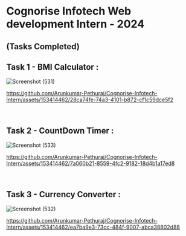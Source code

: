 # Cognorise Infotech Web development Intern - 2024 

## (Tasks Completed)

## Task 1 - BMI Calculator :

![Screenshot (531)](https://github.com/Arunkumar-Pethuraj/Cognorise-Infotech-Intern/assets/153414462/99fbaac0-8c12-4c27-9479-73322b5409c3)

https://github.com/Arunkumar-Pethuraj/Cognorise-Infotech-Intern/assets/153414462/28ca74fe-74a3-4101-b872-cf1c59dce5f2

<br>

## Task 2 - CountDown Timer :

![Screenshot (533)](https://github.com/Arunkumar-Pethuraj/Cognorise-Infotech-Intern/assets/153414462/608da981-d81d-4178-a760-9d9c1dcd1923)

https://github.com/Arunkumar-Pethuraj/Cognorise-Infotech-Intern/assets/153414462/7a060b21-8559-4fc2-9182-18d4b1a17ed8

<br>

## Task 3 - Currency Converter :

![Screenshot (532)](https://github.com/Arunkumar-Pethuraj/Cognorise-Infotech-Intern/assets/153414462/97ecf877-dac2-4723-904b-7adff1efca6e)

https://github.com/Arunkumar-Pethuraj/Cognorise-Infotech-Intern/assets/153414462/ea7ba9e3-73cc-484f-9007-abca38802d88
